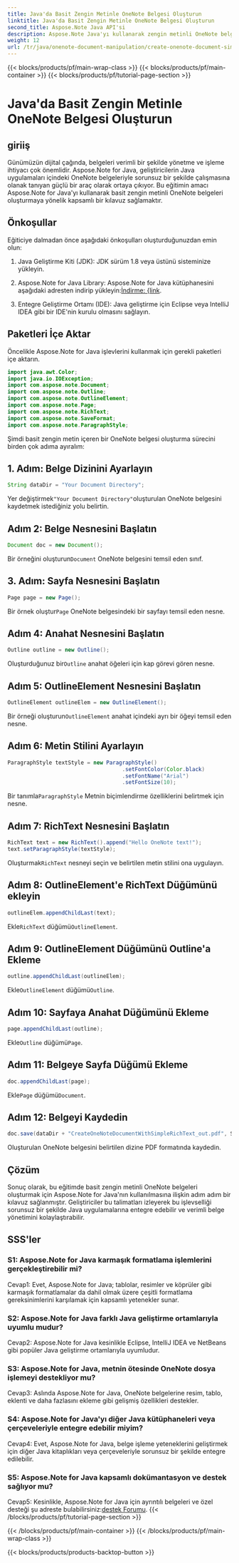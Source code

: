 ```yaml
---
title: Java'da Basit Zengin Metinle OneNote Belgesi Oluşturun
linktitle: Java'da Basit Zengin Metinle OneNote Belgesi Oluşturun
second_title: Aspose.Note Java API'si
description: Aspose.Note Java'yı kullanarak zengin metinli OneNote belgelerini nasıl oluşturacağınızı öğrenin. Verimli belge yönetimi için bu işlevselliği Java uygulamalarınıza entegre edin.
weight: 12
url: /tr/java/onenote-document-manipulation/create-onenote-document-simple-rich-text/
---
```


{{< blocks/products/pf/main-wrap-class >}}
{{< blocks/products/pf/main-container >}}
{{< blocks/products/pf/tutorial-page-section >}}

# Java'da Basit Zengin Metinle OneNote Belgesi Oluşturun

## giriiş

Günümüzün dijital çağında, belgeleri verimli bir şekilde yönetme ve işleme ihtiyacı çok önemlidir. Aspose.Note for Java, geliştiricilerin Java uygulamaları içindeki OneNote belgeleriyle sorunsuz bir şekilde çalışmasına olanak tanıyan güçlü bir araç olarak ortaya çıkıyor. Bu eğitimin amacı Aspose.Note for Java'yı kullanarak basit zengin metinli OneNote belgeleri oluşturmaya yönelik kapsamlı bir kılavuz sağlamaktır.

## Önkoşullar

Eğiticiye dalmadan önce aşağıdaki önkoşulları oluşturduğunuzdan emin olun:

1. Java Geliştirme Kiti (JDK): JDK sürüm 1.8 veya üstünü sisteminize yükleyin.
   
2.  Aspose.Note for Java Library: Aspose.Note for Java kütüphanesini aşağıdaki adresten indirip yükleyin:[İndirme: {link](https://releases.aspose.com/note/java/).
   
3. Entegre Geliştirme Ortamı (IDE): Java geliştirme için Eclipse veya IntelliJ IDEA gibi bir IDE'nin kurulu olmasını sağlayın.

## Paketleri İçe Aktar

Öncelikle Aspose.Note for Java işlevlerini kullanmak için gerekli paketleri içe aktarın.

```java
import java.awt.Color;
import java.io.IOException;
import com.aspose.note.Document;
import com.aspose.note.Outline;
import com.aspose.note.OutlineElement;
import com.aspose.note.Page;
import com.aspose.note.RichText;
import com.aspose.note.SaveFormat;
import com.aspose.note.ParagraphStyle;
```

Şimdi basit zengin metin içeren bir OneNote belgesi oluşturma sürecini birden çok adıma ayıralım:

## 1. Adım: Belge Dizinini Ayarlayın

```java
String dataDir = "Your Document Directory";
```

 Yer değiştirmek`"Your Document Directory"`oluşturulan OneNote belgesini kaydetmek istediğiniz yolu belirtin.

## Adım 2: Belge Nesnesini Başlatın

```java
Document doc = new Document();
```

 Bir örneğini oluşturun`Document` OneNote belgesini temsil eden sınıf.

## 3. Adım: Sayfa Nesnesini Başlatın

```java
Page page = new Page();
```

 Bir örnek oluştur`Page` OneNote belgesindeki bir sayfayı temsil eden nesne.

## Adım 4: Anahat Nesnesini Başlatın

```java
Outline outline = new Outline();
```

 Oluşturduğunuz bir`Outline` anahat öğeleri için kap görevi gören nesne.

## Adım 5: OutlineElement Nesnesini Başlatın

```java
OutlineElement outlineElem = new OutlineElement();
```

 Bir örneği oluşturun`OutlineElement` anahat içindeki ayrı bir öğeyi temsil eden nesne.

## Adım 6: Metin Stilini Ayarlayın

```java
ParagraphStyle textStyle = new ParagraphStyle()
                                    .setFontColor(Color.black)
                                    .setFontName("Arial")
                                    .setFontSize(10);
```

 Bir tanımla`ParagraphStyle` Metnin biçimlendirme özelliklerini belirtmek için nesne.

## Adım 7: RichText Nesnesini Başlatın

```java
RichText text = new RichText().append("Hello OneNote text!");
text.setParagraphStyle(textStyle);
```

 Oluşturmak`RichText` nesneyi seçin ve belirtilen metin stilini ona uygulayın.

## Adım 8: OutlineElement'e RichText Düğümünü ekleyin

```java
outlineElem.appendChildLast(text);
```

 Ekle`RichText` düğümü`OutlineElement`.

## Adım 9: OutlineElement Düğümünü Outline'a Ekleme

```java
outline.appendChildLast(outlineElem);
```

 Ekle`OutlineElement` düğümü`Outline`.

## Adım 10: Sayfaya Anahat Düğümünü Ekleme

```java
page.appendChildLast(outline);
```

 Ekle`Outline` düğümü`Page`.

## Adım 11: Belgeye Sayfa Düğümü Ekleme

```java
doc.appendChildLast(page);
```

 Ekle`Page` düğümü`Document`.

## Adım 12: Belgeyi Kaydedin

```java
doc.save(dataDir + "CreateOneNoteDocumentWithSimpleRichText_out.pdf", SaveFormat.Pdf);
```

Oluşturulan OneNote belgesini belirtilen dizine PDF formatında kaydedin.

## Çözüm

Sonuç olarak, bu eğitimde basit zengin metinli OneNote belgeleri oluşturmak için Aspose.Note for Java'nın kullanılmasına ilişkin adım adım bir kılavuz sağlanmıştır. Geliştiriciler bu talimatları izleyerek bu işlevselliği sorunsuz bir şekilde Java uygulamalarına entegre edebilir ve verimli belge yönetimini kolaylaştırabilir.

## SSS'ler

### S1: Aspose.Note for Java karmaşık formatlama işlemlerini gerçekleştirebilir mi?

Cevap1: Evet, Aspose.Note for Java; tablolar, resimler ve köprüler gibi karmaşık formatlamalar da dahil olmak üzere çeşitli formatlama gereksinimlerini karşılamak için kapsamlı yetenekler sunar.

### S2: Aspose.Note for Java farklı Java geliştirme ortamlarıyla uyumlu mudur?

Cevap2: Aspose.Note for Java kesinlikle Eclipse, IntelliJ IDEA ve NetBeans gibi popüler Java geliştirme ortamlarıyla uyumludur.

### S3: Aspose.Note for Java, metnin ötesinde OneNote dosya işlemeyi destekliyor mu?

Cevap3: Aslında Aspose.Note for Java, OneNote belgelerine resim, tablo, eklenti ve daha fazlasını ekleme gibi gelişmiş özellikleri destekler.

### S4: Aspose.Note for Java'yı diğer Java kütüphaneleri veya çerçeveleriyle entegre edebilir miyim?

Cevap4: Evet, Aspose.Note for Java, belge işleme yeteneklerini geliştirmek için diğer Java kitaplıkları veya çerçeveleriyle sorunsuz bir şekilde entegre edilebilir.

### S5: Aspose.Note for Java kapsamlı dokümantasyon ve destek sağlıyor mu?

 Cevap5: Kesinlikle, Aspose.Note for Java için ayrıntılı belgeleri ve özel desteği şu adreste bulabilirsiniz:[destek Forumu](https://forum.aspose.com/c/note/28).
{{< /blocks/products/pf/tutorial-page-section >}}

{{< /blocks/products/pf/main-container >}}
{{< /blocks/products/pf/main-wrap-class >}}

{{< blocks/products/products-backtop-button >}}

